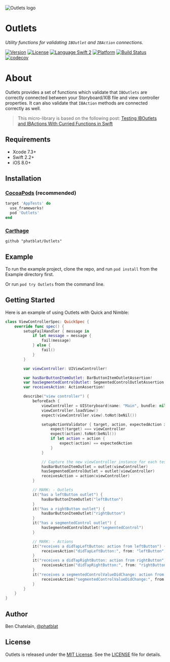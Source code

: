 ![Outlets logo](http://phatbl.at/images/outlets-logo.png "Outlets logo showing electrical sockets from various contries")

# Outlets

_Utility functions for validating `IBOutlet` and `IBAction` connections._

[![Version](https://img.shields.io/cocoapods/v/Outlets.svg?style=flat)](http://cocoapods.org/pods/Outlets)
[![License](https://img.shields.io/cocoapods/l/Outlets.svg?style=flat)](http://cocoapods.org/pods/Outlets)
[![Language Swift 2](https://img.shields.io/badge/Language-Swift%202-orange.svg)](https://developer.apple.com/swift)
[![Platform](https://img.shields.io/cocoapods/p/Outlets.svg?style=flat)](http://cocoapods.org/pods/Outlets)
[![Build Status](https://travis-ci.org/phatblat/Outlets.svg?branch=master)](https://travis-ci.org/phatblat/Outlets)
[![codecov](https://codecov.io/gh/phatblat/Outlets/branch/master/graph/badge.svg)](https://codecov.io/gh/phatblat/Outlets)

# About

Outlets provides a set of functions which validate that `IBOutlets` are
correctly connected between your Storyboard/XIB file and view controller properties. It
can also validate that `IBAction` methods are connected correctly as well.

> This micro-library is based on the following post:
> [Testing IBOutlets and IBActions With Curried Functions in Swift](http://phatbl.at/2016/04/29/testing-iboutlets-and-ibactions-with-curried-functions-in-swift.html)


## Requirements

- Xcode 7.3+
- Swift 2.2+
- iOS 8.0+

## Installation

### [CocoaPods](http://cocoapods.org) (recommended)

```ruby
target 'AppTests' do
  use_frameworks!
  pod 'Outlets'
end
```

### [Carthage](https://github.com/Carthage/Carthage)

```
github "phatblat/Outlets"
```

## Example

To run the example project, clone the repo, and run `pod install` from the Example directory first.

Or run `pod try Outlets` from the command line.

## Getting Started

Here is an example of using Outlets with Quick and Nimble:

```swift
class ViewControllerSpec: QuickSpec {
	override func spec() {
        setupFailHandler { message in
            if let message = message {
                fail(message)
            } else {
                fail()
            }
        }

		var viewController: UIViewController!

		var hasBarButtonItemOutlet: BarButtonItemOutletAssertion!
		var hasSegmentedControlOutlet: SegmentedControlOutletAssertion!
		var receivesAction: ActionAssertion!

		describe("view controller") {
			beforeEach {
				viewController = UIStoryboard(name: "Main", bundle: nil).instantiateViewControllerWithIdentifier("ViewController")
				viewController.loadView()
				expect(viewController.view).toNot(beNil())

                setupActionValidator { target, action, expectedAction in
                    expect(target) === viewController
                    expect(action).toNot(beNil())
                    if let action = action {
                        expect(action) == expectedAction
                    }
                }

				// Capture the new viewController instance for each test
				hasBarButtonItemOutlet = outlet(viewController)
				hasSegmentedControlOutlet = outlet(viewController)
				receivesAction = action(viewController)
			}

			// MARK: - Outlets
			it("has a leftButton outlet") {
				hasBarButtonItemOutlet("leftButton")
			}
			it("has a rightButton outlet") {
				hasBarButtonItemOutlet("rightButton")
			}
			it("has a segmentedControl outlet") {
				hasSegmentedControlOutlet("segmentedControl")
			}

			// MARK: - Actions
			it("receives a didTapLeftButton: action from leftButton") {
				receivesAction("didTapLeftButton:", from: "leftButton")
			}
			it("receives a didTapRightButton: action from rightButton") {
				receivesAction("didTapRightButton:", from: "rightButton")
			}
			it("receives a segmentedControlValueDidChange: action from segmentedControl") {
				receivesAction("segmentedControlValueDidChange:", from: "segmentedControl")
			}
		}
	}
}
```

## Author

Ben Chatelain, [@phatblat](https://twitter.com/phatblat)

## License

Outlets is released under the [MIT License](http://opensource.org/licenses/MIT). See the [LICENSE](LICENSE.md) file for details.
